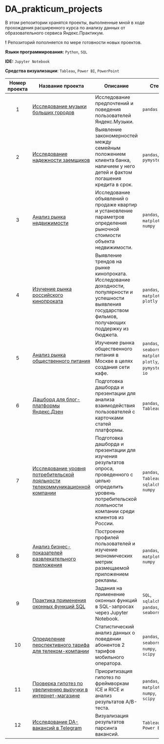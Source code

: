 # DA_prakticum_projects

В этом репозитории хранятся проекты, выполненные мной в ходе прохождения расширенного курса по анализу данных от образовательного сервиса Яндекс.Практикум.

**!** Репозиторий пополняется по мере готовности новых проектов.

**Языки программирования:** `Python`, `SQL`

**IDE:** `Jupyter Notebook`

**Средства визуализации**: `Tableau`, `Power BI`, `PowerPoint`

Номер проекта | Название проекта | Описание | Стек |
:------------:| ---------------- | -------- | -----|
1 | [Исследование музыки больших городов](https://github.com/Shellyspike/DA_practicum_projects/tree/main/yandex_music) | Исследование предпочтений и поведения пользователей Яндекс.Музыки. | `pandas` |
2 | [Исследование надежности заемщиков](https://github.com/Shellyspike/DA_practicum_projects/tree/main/borrowers_reliability) | Выявление закономерностей между семейным положением клиента банка, наличием у него детей и фактом погашения кредита в срок. | `pandas`,  `pymystem3`|
3 | [Анализ рынка недвижимости](https://github.com/Shellyspike/DA_practicum_projects/tree/main/real_estate_analysis) | Исследование объявлений о продаже квартир и установление параметров определения рыночной стоимости объекта недвижимости. | `pandas`,  `matplotlib`, `numpy` |
4 | [Изучение рынка российского кинопроката](https://github.com/Shellyspike/DA_practicum_projects/tree/main/russian_movies_statistics) | Выявление трендов на рынке кинопроката. Исследование доходности, популярности и успешности выявления государством фильмов, получающих поддержку из бюджета. | `pandas`,  `matplotlib`, `plotly` |
5 | [Анализ рынка общественного питания](https://github.com/Shellyspike/DA_practicum_projects/blob/main/moscow_restaurants) | Изучение рынка общественного питания в Москве в целях создания сети кафе. | `pandas`,  `seaborn`, `matplotlib`, `plotly`, `pymystem3`, `io` |
6 | [Дашборд для блог-платформы Яндекс.Дзен](https://github.com/Shellyspike/DA_practicum_projects/tree/main/yandex_zen_statistics) | Подготовка дашборда и презентации для анализа взаимодействия пользователей с карточками статей платформы. | `pandas`,  `Tableau` |
7 | [Исследование уровня потребительской лояльности телекоммуникационной компании](https://github.com/Shellyspike/DA_practicum_projects/tree/main/nps_statistics) | Подготовка дашборда и презентации для изучения результатов опроса, проведенного с целью определить уровень потребительской лояльности компании среди клиентов из России. | `pandas`,  `Tableau`, `sqlalchemy`, `numpy`|
8 | [Анализ бизнес-показателей развлекательного приложения](https://github.com/Shellyspike/DA_practicum_projects/blob/main/marketing_analysis) | Построение профилей пользователей и изучение экономических метрик размещаемой приложением рекламы. | `pandas`,  `matplotlib`, `numpy`|
9 | [Практика применения оконных функций SQL](https://github.com/Shellyspike/DA_practicum_projects/tree/main/sql_practice) | Задания на применение оконных функций в SQL-запросах через Jupyter Notebook. | `SQL`,  `sqlalchemy`, `pandas`, `seaborn`|
10 | [Определение перспективного тарифа для телеком-компании](https://github.com/Shellyspike/DA_practicum_projects/tree/main/tariff_comparison) | Статистический анализ данных о поведении абонентов 2 тарифов мобильного оператора. | `pandas`, `seaborn`, `numpy`, `scipy`|
11 | [Проверка гипотез по увеличению выручки в интернет-магазине](https://github.com/Shellyspike/DA_practicum_projects/tree/main/AB-test) | Приоритизация гипотез по фреймворкам ICE и RICE и анализ результатов A/B-теста. | `pandas`, `matplotlib`, `numpy`, `scipy`|
12 | [Исследование DA-вакансий в Telegram](https://github.com/Shellyspike/DA_practicum_projects/tree/main/jobs_dashboard) | Визуализация результатов парсинга вакансий. | `Tableau`, `Power BI`|
